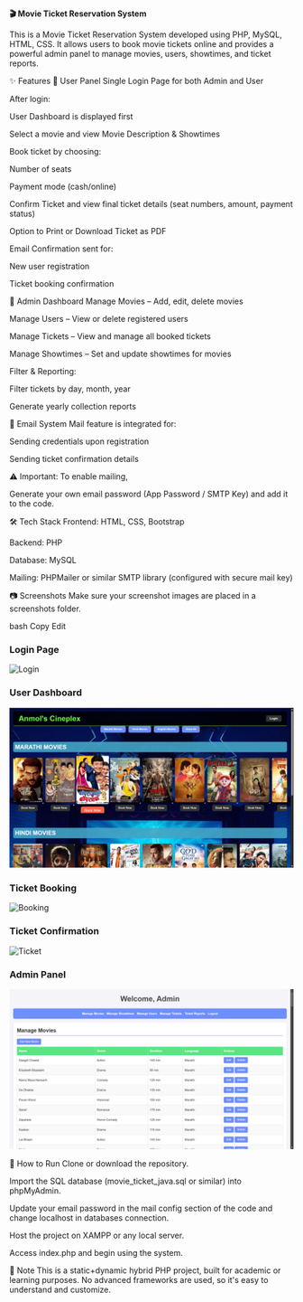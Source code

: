 **🎬 Movie Ticket Reservation System**

This is a Movie Ticket Reservation System developed using PHP, MySQL, HTML, CSS. It allows users to book movie tickets online and provides a powerful admin panel to manage movies, users, showtimes, and ticket reports.

✨ Features
👤 User Panel
Single Login Page for both Admin and User

After login:

User Dashboard is displayed first

Select a movie and view Movie Description & Showtimes

Book ticket by choosing:

Number of seats

Payment mode (cash/online)

Confirm Ticket and view final ticket details (seat numbers, amount, payment status)

Option to Print or Download Ticket as PDF

Email Confirmation sent for:

New user registration

Ticket booking confirmation

🔐 Admin Dashboard
Manage Movies – Add, edit, delete movies

Manage Users – View or delete registered users

Manage Tickets – View and manage all booked tickets

Manage Showtimes – Set and update showtimes for movies

Filter & Reporting:

Filter tickets by day, month, year

Generate yearly collection reports

📧 Email System
Mail feature is integrated for:

Sending credentials upon registration

Sending ticket confirmation details

⚠️ Important: To enable mailing,

Generate your own email password (App Password / SMTP Key) and add it to the code.

🛠️ Tech Stack
Frontend: HTML, CSS, Bootstrap

Backend: PHP

Database: MySQL

Mailing: PHPMailer or similar SMTP library (configured with secure mail key)

📷 Screenshots
Make sure your screenshot images are placed in a screenshots folder.

bash
Copy
Edit
### Login Page
![Login](screenshots/login.png)

### User Dashboard
![Dashboard](screenshots/user_dashboard.png)

### Ticket Booking
![Booking](screenshots/booking.png)

### Ticket Confirmation
![Ticket](screenshots/ticket.png)

### Admin Panel
![Admin](screenshots/admin_dashboard.png)

🚀 How to Run
Clone or download the repository.

Import the SQL database (movie_ticket_java.sql or similar) into phpMyAdmin.

Update your email password in the mail config section of the code and change localhost in databases connection.

Host the project on XAMPP or any local server.

Access index.php and begin using the system.

📌 Note
This is a static+dynamic hybrid PHP project, built for academic or learning purposes. No advanced frameworks are used, so it's easy to understand and customize.
